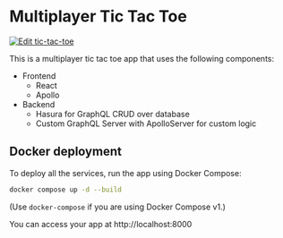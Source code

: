 # Multiplayer Tic Tac Toe

[![Edit tic-tac-toe](https://codesandbox.io/static/img/play-codesandbox.svg)](https://codesandbox.io/s/github/hasura/sample-apps/tree/main/tic-tac-toe-react/client?fontsize=14)

This is a multiplayer tic tac toe app that uses the following components:

- Frontend
  - React
  - Apollo
- Backend
  - Hasura for GraphQL CRUD over database
  - Custom GraphQL Server with ApolloServer for custom logic

## Docker deployment

To deploy all the services, run the app using Docker Compose:

```sh
docker compose up -d --build
```

(Use `docker-compose` if you are using Docker Compose v1.)

You can access your app at http://localhost:8000
